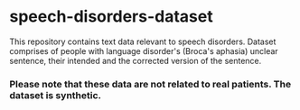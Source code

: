 # speech-disorders-dataset
This repository contains text data relevant to speech disorders. Dataset comprises of people with language disorder's (Broca's aphasia) unclear sentence, their intended and the corrected version of the sentence.

### Please note that these data are not related to real patients. The dataset is synthetic.
